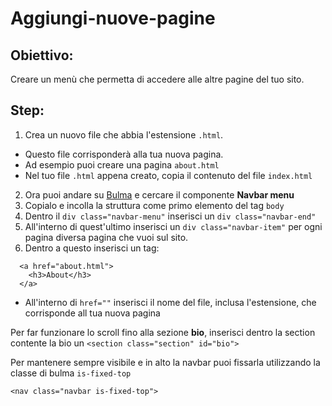# Aggiungi-nuove-pagine

## Obiettivo: 
Creare un menù che permetta di accedere alle altre pagine del tuo sito.


## Step:

1. Crea un nuovo file che abbia l'estensione `.html`.
  * Questo file corrisponderà alla tua nuova pagina.
  * Ad esempio puoi creare una pagina `about.html`
  * Nel tuo file `.html` appena creato, copia il contenuto del file `index.html`
   
2. Ora puoi andare su [Bulma](https://bulma.io) e cercare il componente **Navbar menu**
3. Copialo e incolla la struttura come primo elemento del tag `body`
4. Dentro il `div class="navbar-menu"` inserisci un `div class="navbar-end"`
5. All'interno di quest'ultimo inserisci un `div class="navbar-item"` per ogni pagina diversa pagina che vuoi sul sito.
6. Dentro a questo inserisci un tag: 
  ```
    <a href="about.html">
      <h3>About</h3>
    </a>
  ```
  * All'interno di `href=""` inserisci il nome del file, inclusa l'estensione, che corrisponde all tua nuova pagina





Per far funzionare lo scroll fino alla sezione **bio**, inserisci dentro la section contente la bio un `<section class="section" id="bio">`

Per mantenere sempre visibile e in alto la navbar puoi fissarla utilizzando la classe di bulma `is-fixed-top`

`<nav class="navbar is-fixed-top">`